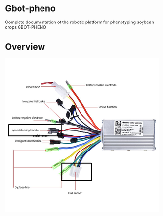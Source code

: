 # Gbot-pheno

Complete documentation of the robotic platform for phenotyping soybean crops GBOT-PHENO

# Overview

![alt text](https://github.com/jepeloa/gbot_pheno/blob/main/brainpower_controller.png)
